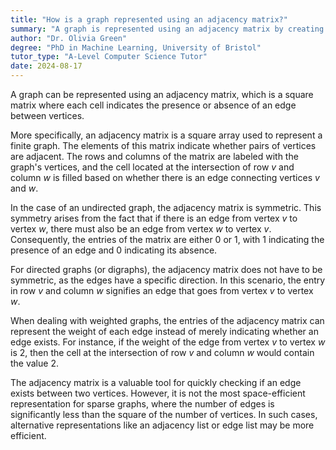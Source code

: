 ```yaml
---
title: "How is a graph represented using an adjacency matrix?"
summary: "A graph is represented using an adjacency matrix by creating a square matrix where each cell represents a possible edge."
author: "Dr. Olivia Green"
degree: "PhD in Machine Learning, University of Bristol"
tutor_type: "A-Level Computer Science Tutor"
date: 2024-08-17
---
```


A graph can be represented using an adjacency matrix, which is a square matrix where each cell indicates the presence or absence of an edge between vertices.

More specifically, an adjacency matrix is a square array used to represent a finite graph. The elements of this matrix indicate whether pairs of vertices are adjacent. The rows and columns of the matrix are labeled with the graph's vertices, and the cell located at the intersection of row $v$ and column $w$ is filled based on whether there is an edge connecting vertices $v$ and $w$.

In the case of an undirected graph, the adjacency matrix is symmetric. This symmetry arises from the fact that if there is an edge from vertex $v$ to vertex $w$, there must also be an edge from vertex $w$ to vertex $v$. Consequently, the entries of the matrix are either $0$ or $1$, with $1$ indicating the presence of an edge and $0$ indicating its absence.

For directed graphs (or digraphs), the adjacency matrix does not have to be symmetric, as the edges have a specific direction. In this scenario, the entry in row $v$ and column $w$ signifies an edge that goes from vertex $v$ to vertex $w$.

When dealing with weighted graphs, the entries of the adjacency matrix can represent the weight of each edge instead of merely indicating whether an edge exists. For instance, if the weight of the edge from vertex $v$ to vertex $w$ is $2$, then the cell at the intersection of row $v$ and column $w$ would contain the value $2$.

The adjacency matrix is a valuable tool for quickly checking if an edge exists between two vertices. However, it is not the most space-efficient representation for sparse graphs, where the number of edges is significantly less than the square of the number of vertices. In such cases, alternative representations like an adjacency list or edge list may be more efficient.
    